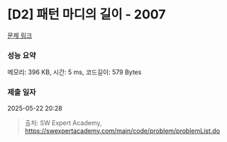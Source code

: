 # [D2] 패턴 마디의 길이 - 2007 

[문제 링크](https://swexpertacademy.com/main/code/problem/problemDetail.do?contestProbId=AV5P1kNKAl8DFAUq) 

### 성능 요약

메모리: 396 KB, 시간: 5 ms, 코드길이: 579 Bytes

### 제출 일자

2025-05-22 20:28



> 출처: SW Expert Academy, https://swexpertacademy.com/main/code/problem/problemList.do